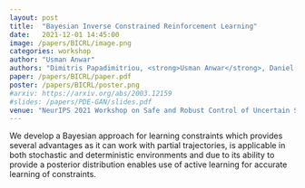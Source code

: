 ```yaml
---
layout: post
title:  "Bayesian Inverse Constrained Reinforcement Learning"
date:   2021-12-01 14:45:00
image: /papers/BICRL/image.png
categories: workshop
author: "Usman Anwar"
authors: "Dimitris Papadimitriou, <strong>Usman Anwar</strong>, Daniel Brown"
paper: /papers/BICRL/paper.pdf
poster: /papers/BICRL/poster.png
#arxiv: https://arxiv.org/abs/2003.12159
#slides: /papers/PDE-GAN/slides.pdf
venue: "NeurIPS 2021 Workshop on Safe and Robust Control of Uncertain Systems"
---
```

We develop a Bayesian approach for learning constraints which provides several advantages as it can work with partial trajectories, is applicable in both stochastic and deterministic environments and due to its ability to provide a posterior distribution enables use of active learning for accurate learning of constraints.

